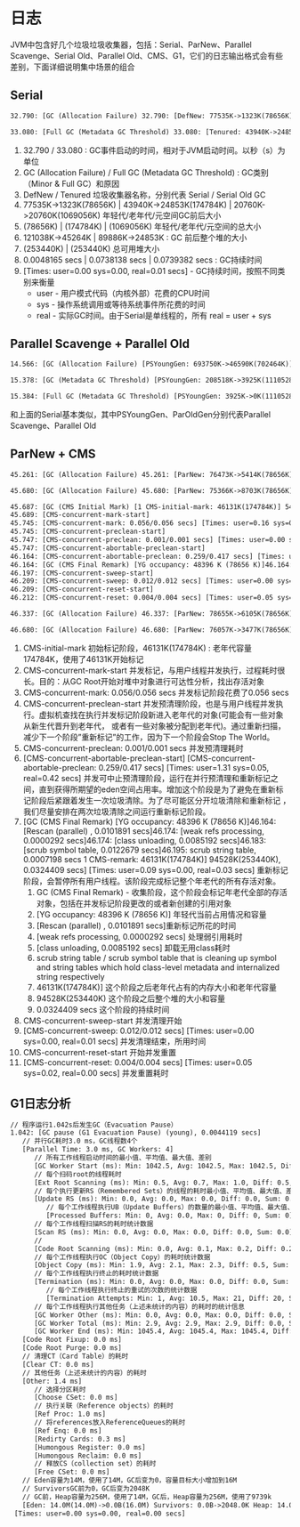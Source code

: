 # 日志

JVM中包含好几个垃圾垃圾收集器，包括：Serial、ParNew、Parallel Scavenge、Serial Old、Parallel Old、CMS、G1，它们的日志输出格式会有些差别，下面详细说明集中场景的组合

## Serial

``` reStructuredText
32.790: [GC (Allocation Failure) 32.790: [DefNew: 77535K->1323K(78656K), 0.0047412 secs] 121038K->45264K(253440K), 0.0048165 secs] [Times: user=0.00 sys=0.00, real=0.01 secs] 

33.080: [Full GC (Metadata GC Threshold) 33.080: [Tenured: 43940K->24853K(174784K), 0.0738138 secs] 89886K->24853K(253440K), [Metaspace: 20760K->20760K(1069056K)], 0.0739382 secs] [Times: user=0.06 sys=0.00, real=0.07 secs] 
```

1. 32.790 / 33.080 : GC事件启动的时间，相对于JVM启动时间。以秒（s）为单位
2. GC (Allocation Failure) / Full GC (Metadata GC Threshold) : GC类别（Minor & Full GC）和原因
3. DefNew / Tenured 垃圾收集器名称，分别代表 Serial / Serial Old GC
4. 77535K->1323K(78656K) | 43940K->24853K(174784K) | 20760K->20760K(1069056K) 年轻代/老年代/元空间GC前后大小
5. (78656K) | (174784K) | (1069056K) 年轻代/老年代/元空间的总大小
6. 121038K->45264K | 89886K->24853K : GC 前后整个堆的大小
7. (253440K) | (253440K) 总可用堆大小
8. 0.0048165 secs | 0.0738138 secs | 0.0739382 secs : GC持续时间
9. [Times: user=0.00 sys=0.00, real=0.01 secs] - GC持续时间，按照不同类别来衡量
   - user - 用户模式代码（内核外部）花费的CPU时间
   - sys - 操作系统调用或等待系统事件所花费的时间
   - real - 实际GC时间。由于Serial是单线程的，所有 real = user + sys

## Parallel Scavenge + Parallel Old

``` reStructuredText
14.566: [GC (Allocation Failure) [PSYoungGen: 693750K->46590K(702464K)] 761832K->138136K(877568K), 0.0473548 secs] [Times: user=0.09 sys=0.00, real=0.05 secs] 

15.378: [GC (Metadata GC Threshold) [PSYoungGen: 208518K->3925K(1110528K)] 300064K->97653K(1285632K), 0.0062363 secs] [Times: user=0.03 sys=0.00, real=0.01 secs] 

15.384: [Full GC (Metadata GC Threshold) [PSYoungGen: 3925K->0K(1110528K)] [ParOldGen: 93727K->18389K(115712K)] 97653K->18389K(1226240K), [Metaspace: 20688K->20688K(1069056K)], 0.0379035 secs] [Times: user=0.08 sys=0.00, real=0.04 secs] 
```

和上面的Serial基本类似，其中PSYoungGen、ParOldGen分别代表Parallel Scavenge、Parallel Old

## ParNew + CMS

``` reStructuredText
45.261: [GC (Allocation Failure) 45.261: [ParNew: 76473K->5414K(78656K), 0.0052505 secs] 120293K->51353K(253440K), 0.0053349 secs] [Times: user=0.00 sys=0.00, real=0.01 secs] 

45.680: [GC (Allocation Failure) 45.680: [ParNew: 75366K->8703K(78656K), 0.0064204 secs] 121305K->54835K(253440K), 0.0065176 secs] [Times: user=0.06 sys=0.00, real=0.01 secs] 

45.687: [GC (CMS Initial Mark) [1 CMS-initial-mark: 46131K(174784K)] 54916K(253440K), 0.0025091 secs] [Times: user=0.00 sys=0.00, real=0.00 secs] 
45.689: [CMS-concurrent-mark-start]
45.745: [CMS-concurrent-mark: 0.056/0.056 secs] [Times: user=0.16 sys=0.01, real=0.06 secs] 
45.745: [CMS-concurrent-preclean-start]
45.747: [CMS-concurrent-preclean: 0.001/0.001 secs] [Times: user=0.00 sys=0.00, real=0.00 secs] 
45.747: [CMS-concurrent-abortable-preclean-start]
46.164: [CMS-concurrent-abortable-preclean: 0.259/0.417 secs] [Times: user=1.31 sys=0.05, real=0.42 secs] 
46.164: [GC (CMS Final Remark) [YG occupancy: 48396 K (78656 K)]46.164: [Rescan (parallel) , 0.0101891 secs]46.174: [weak refs processing, 0.0000292 secs]46.174: [class unloading, 0.0085192 secs]46.183: [scrub symbol table, 0.0122679 secs]46.195: [scrub string table, 0.0007198 secs][1 CMS-remark: 46131K(174784K)] 94528K(253440K), 0.0324409 secs] [Times: user=0.09 sys=0.00, real=0.03 secs] 
46.197: [CMS-concurrent-sweep-start]
46.209: [CMS-concurrent-sweep: 0.012/0.012 secs] [Times: user=0.00 sys=0.00, real=0.01 secs] 
46.209: [CMS-concurrent-reset-start]
46.212: [CMS-concurrent-reset: 0.004/0.004 secs] [Times: user=0.05 sys=0.02, real=0.00 secs] 

46.337: [GC (Allocation Failure) 46.337: [ParNew: 78655K->6105K(78656K), 0.0062528 secs] 123255K->53901K(253440K), 0.0063434 secs] [Times: user=0.00 sys=0.00, real=0.01 secs] 

46.680: [GC (Allocation Failure) 46.680: [ParNew: 76057K->3477K(78656K), 0.0056138 secs] 123853K->52917K(253440K), 0.0057093 secs] [Times: user=0.06 sys=0.00, real=0.01 secs] 
```

1. CMS-initial-mark 初始标记阶段，46131K(174784K) : 老年代容量174784K，使用了46131K开始标记
2. CMS-concurrent-mark-start 并发标记，与用户线程并发执行，过程耗时很长。目的：从GC Root开始对堆中对象进行可达性分析，找出存活对象
3. CMS-concurrent-mark: 0.056/0.056 secs 并发标记阶段花费了0.056 secs
4. CMS-concurrent-preclean-start 并发预清理阶段，也是与用户线程并发执行。虚拟机查找在执行并发标记阶段新进入老年代的对象(可能会有一些对象从新生代晋升到老年代， 或者有一些对象被分配到老年代)。通过重新扫描，减少下一个阶段”重新标记”的工作，因为下一个阶段会Stop The World。
5. CMS-concurrent-preclean: 0.001/0.001 secs 并发预清理耗时
6. [CMS-concurrent-abortable-preclean-start] [CMS-concurrent-abortable-preclean: 0.259/0.417 secs] [Times: user=1.31 sys=0.05, real=0.42 secs]  并发可中止预清理阶段，运行在并行预清理和重新标记之间，直到获得所期望的eden空间占用率。增加这个阶段是为了避免在重新标记阶段后紧跟着发生一次垃圾清除。为了尽可能区分开垃圾清除和重新标记 ，我们尽量安排在两次垃圾清除之间运行重新标记阶段。
7. [GC (CMS Final Remark) [YG occupancy: 48396 K (78656 K)]46.164: [Rescan (parallel) , 0.0101891 secs]46.174: [weak refs processing, 0.0000292 secs]46.174: [class unloading, 0.0085192 secs]46.183: [scrub symbol table, 0.0122679 secs]46.195: scrub string table, 0.0007198 secs 1 CMS-remark: 46131K(174784K)] 94528K(253440K), 0.0324409 secs] [Times: user=0.09 sys=0.00, real=0.03 secs]  重新标记阶段，会暂停所有用户线程。该阶段完成标记整个年老代的所有存活对象。
   1. GC (CMS Final Remark) - 收集阶段，这个阶段会标记年老代全部的存活对象，包括在并发标记阶段更改的或者新创建的引用对象
   2. [YG occupancy: 48396 K (78656 K)] 年轻代当前占用情况和容量
   3. [Rescan (parallel) , 0.0101891 secs]重新标记所花的时间
   4. [weak refs processing, 0.0000292 secs] 处理弱引用耗时
   5.  [class unloading, 0.0085192 secs] 卸载无用class耗时
   6. scrub string table / scrub symbol table  that is cleaning up symbol and string tables which hold class-level metadata and internalized string respectively
   7. 46131K(174784K)] 这个阶段之后老年代占有的内存大小和老年代容量
   8.  94528K(253440K) 这个阶段之后整个堆的大小和容量
   9.  0.0324409 secs 这个阶段的持续时间
8. CMS-concurrent-sweep-start 并发清理开始
9. [CMS-concurrent-sweep: 0.012/0.012 secs] [Times: user=0.00 sys=0.00, real=0.01 secs] 并发清理结束，所用时间
10. CMS-concurrent-reset-start 开始并发重置
11. [CMS-concurrent-reset: 0.004/0.004 secs] [Times: user=0.05 sys=0.02, real=0.00 secs] 并发重置耗时

## G1日志分析

``` reStructuredText
// 程序运行1.042s后发生GC（Evacuation Pause）
1.042: [GC pause (G1 Evacuation Pause) (young), 0.0044119 secs]
   // 并行GC耗时3.0 ms，GC线程数4个
   [Parallel Time: 3.0 ms, GC Workers: 4]
      // 所有工作线程启动时间的最小值、平均值、最大值、差别
      [GC Worker Start (ms): Min: 1042.5, Avg: 1042.5, Max: 1042.5, Diff: 0.0]
      // 每个扫码root的线程耗时
      [Ext Root Scanning (ms): Min: 0.5, Avg: 0.7, Max: 1.0, Diff: 0.5, Sum: 2.8]
      // 每个执行更新RS（Remembered Sets）的线程的耗时最小值、平均值、最大值、差别
      [Update RS (ms): Min: 0.0, Avg: 0.0, Max: 0.0, Diff: 0.0, Sum: 0.0]
      	 // 每个工作线程执行UB（Update Buffers）的数量的最小值、平均值、最大值、差别
         [Processed Buffers: Min: 0, Avg: 0.0, Max: 0, Diff: 0, Sum: 0]
      // 每个工作线程扫描RS的耗时统计数据
      [Scan RS (ms): Min: 0.0, Avg: 0.0, Max: 0.0, Diff: 0.0, Sum: 0.0]
      // 
      [Code Root Scanning (ms): Min: 0.0, Avg: 0.1, Max: 0.2, Diff: 0.2, Sum: 0.3]
      // 每个工作线程执行OC（Object Copy）的耗时统计数据
      [Object Copy (ms): Min: 1.9, Avg: 2.1, Max: 2.3, Diff: 0.5, Sum: 8.4]
      // 每个工作线程执行终止的耗时统计数据
      [Termination (ms): Min: 0.0, Avg: 0.0, Max: 0.0, Diff: 0.0, Sum: 0.0]
      	 // 每个工作线程执行终止的重试的次数的统计数据
         [Termination Attempts: Min: 1, Avg: 10.5, Max: 21, Diff: 20, Sum: 42]
      // 每个工作线程执行其他任务（上述未统计的内容）的耗时的统计信息
      [GC Worker Other (ms): Min: 0.0, Avg: 0.0, Max: 0.0, Diff: 0.0, Sum: 0.1]
      [GC Worker Total (ms): Min: 2.9, Avg: 2.9, Max: 2.9, Diff: 0.0, Sum: 11.7]
      [GC Worker End (ms): Min: 1045.4, Avg: 1045.4, Max: 1045.4, Diff: 0.0]
   [Code Root Fixup: 0.0 ms]
   [Code Root Purge: 0.0 ms]
   // 清理CT（Card Table）的耗时
   [Clear CT: 0.0 ms]
   // 其他任务（上述未统计的内容）的耗时
   [Other: 1.4 ms]
   	  // 选择分区耗时
      [Choose CSet: 0.0 ms]
      // 执行关联（Reference objects）的耗时
      [Ref Proc: 1.0 ms]
      // 将references放入ReferenceQueues的耗时
      [Ref Enq: 0.0 ms]
      [Redirty Cards: 0.3 ms]
      [Humongous Register: 0.0 ms]
      [Humongous Reclaim: 0.0 ms]
      // 释放CS（collection set）的耗时
      [Free CSet: 0.0 ms]
   // Eden容量为14M，使用了14M，GC后变为0，容量目标大小增加到16M
   // SurvivorsGC前为0，GC后变为2048K
   // GC前，Heap容量为256M，使用了14M，GC后，Heap容量为256M，使用了9739k
   [Eden: 14.0M(14.0M)->0.0B(16.0M) Survivors: 0.0B->2048.0K Heap: 14.0M(256.0M)->3683.5K(256.0M)]
 [Times: user=0.00 sys=0.00, real=0.00 secs] 
```





